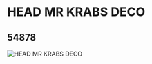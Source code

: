 # HEAD MR KRABS DECO
## 54878
![HEAD MR KRABS DECO](https://lc-www-live-s.legocdn.com/media/bricks/5/2/4293097.jpg)
